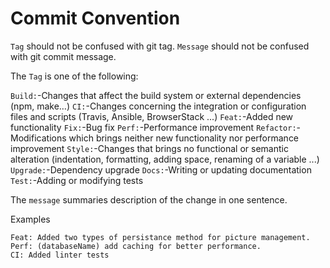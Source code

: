 # Commit Convention

`Tag` should not be confused with git tag.
`Message` should not be confused with git commit message.

The `Tag` is one of the following:

`Build:`-Changes that affect the build system or external dependencies (npm, make…)
`CI:`-Changes concerning the integration or configuration files and scripts (Travis, Ansible, BrowserStack ...)
`Feat:`-Added new functionality
`Fix:`-Bug fix
`Perf:`-Performance improvement
`Refactor:`-Modifications which brings neither new functionality nor performance improvement
`Style:`-Changes that brings no functional or semantic alteration (indentation, formatting, adding space, renaming of a variable ...)
`Upgrade:`-Dependency upgrade 
`Docs:`-Writing or updating documentation
`Test:`-Adding or modifying tests

The `message` summaries description of the change in one sentence.

Examples

```none
Feat: Added two types of persistance method for picture management.
Perf: (databaseName) add caching for better performance.
CI: Added linter tests
```
